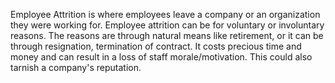 Employee Attrition is where employees leave a company or an organization they were working for.
Employee attrition can be for voluntary or involuntary reasons.
The reasons are through natural means like retirement, or it can be through resignation, termination of contract. 
It costs precious time and money and can result in a loss of staff morale/motivation. This could also tarnish a company's reputation.
